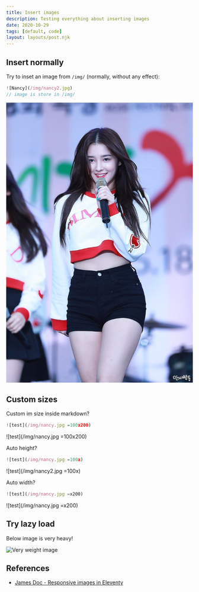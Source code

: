 ```yaml
---
title: Insert images
description: Testing everything about inserting images
date: 2020-10-29
tags: [default, code]
layout: layouts/post.njk
---
```


## Insert normally

Try to inset an image from `/img/` (normally, without any effect):

``` js
![Nancy](/img/nancy2.jpg)
// image is store in /img/
```

![Nancy](/img/nancy2.jpg)

## Custom sizes

Custom im size inside markdown?

``` js
![test](/img/nancy.jpg =100x200)
```

![test](/img/nancy.jpg =100x200)

Auto height?

``` js
![test](/img/nancy.jpg =100x)
```

![test](/img/nancy2.jpg =100x)

Auto width?

``` js
![test](/img/nancy.jpg =x200)
```

![test](/img/nancy.jpg =x200)

## Try lazy load

Below image is very heavy!

![Very weight image](/img/hard_img.jpg)

## References

- [James Doc - Responsive images in Eleventy](https://jamesdoc.com/blog/2018/rwd-img-11ty/)
